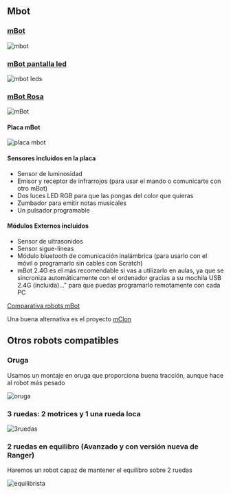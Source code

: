 
## Mbot

### [mBot](https://www.makeblock.es/productos/robot_educativo_mbot/)

![mbot](./images/makeblock_KIT_MBOT.jpg)

### [mBot pantalla led](https://makeblock.es/productos/mbot_matriz_leds/)

![mbot leds](./images/matriz_led.gif)

### [mBot Rosa](https://www.makeblock.es/productos/mbot_bluetooth_rosa/)


![mBot](./images/new_mbot.jpg)

#### Placa mBot

![placa mbot](./images/placa.jpg)


#### Sensores incluidos en la placa
* Sensor de luminosidad
* Emisor y receptor de infrarrojos (para usar el mando o comunicarte con otro mBot)
* Dos luces LED RGB para que las pongas del color que quieras
* Zumbador para emitir notas musicales
* Un pulsador programable

#### Módulos Externos incluidos
* Sensor de ultrasonidos
* Sensor sigue-líneas
* Módulo bluetooth de comunicación inalámbrica (para usarlo con el móvil o programarlo sin cables con Scratch)
* mBot 2.4G es el más recomendable si vas a utilizarlo en aulas, ya que se sincroniza automáticamente con el ordenador gracias a su mochila USB 2.4G (incluida)..." para que puedas programarlo remotamente con cada PC

[Comparativa robots mBot](http://www.makeblock.es/foro/topic/29/que-version-de-robot-educativo-mbot-compro)

Una buena alternativa es el proyecto [mClon](./mClon.md)


## Otros robots compatibles

### Oruga

Usamos un montaje en oruga que proporciona buena tracción, aunque hace al robot más pesado

![oruga](./images/robtmk3.jpg)

### 3 ruedas: 2 motrices y 1 una rueda loca

![3ruedas](./images/mBot-Ranger-Transformable-STEM-Educational-Robot-Kit-04-500x554.jpg)

### 2 ruedas en equilibro (Avanzado y con versión nueva de Ranger)

Haremos un robot capaz de mantener el equilibro sobre 2 ruedas 

![equilibrista](./images/mBot-Ranger-Transformable-STEM-Educational-Robot-Kit-05-500x554.jpg)

